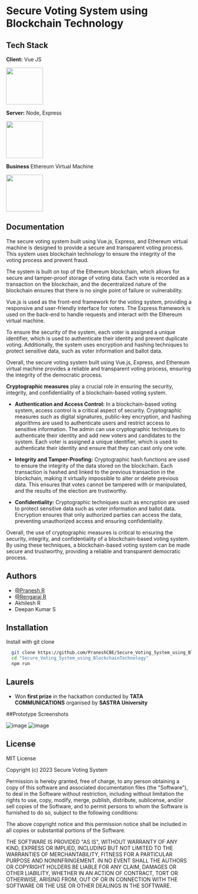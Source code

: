 

# Secure Voting System using Blockchain Technology




## Tech Stack

**Client:** Vue JS

<img src="https://upload.wikimedia.org/wikipedia/commons/9/95/Vue.js_Logo_2.svg" width=100px height=100px/>

**Server:** Node, Express


<img src="https://upload.wikimedia.org/wikipedia/commons/7/7e/Node.js_logo_2015.svg" width=100px height=100px/>


**Business** Ethereum Virtual Machine

<img src="https://upload.wikimedia.org/wikipedia/commons/7/76/Ethereum_Classic_logo.svg" width=100px height=100px/>




## Documentation
The secure voting system built using Vue.js, Express, and Ethereum virtual machine is designed to provide a secure and transparent voting process. This system uses blockchain technology to ensure the integrity of the voting process and prevent fraud.

The system is built on top of the Ethereum blockchain, which allows for secure and tamper-proof storage of voting data. Each vote is recorded as a transaction on the blockchain, and the decentralized nature of the blockchain ensures that there is no single point of failure or vulnerability.

Vue.js is used as the front-end framework for the voting system, providing a responsive and user-friendly interface for voters. The Express framework is used on the back-end to handle requests and interact with the Ethereum virtual machine.

To ensure the security of the system, each voter is assigned a unique identifier, which is used to authenticate their identity and prevent duplicate voting. Additionally, the system uses encryption and hashing techniques to protect sensitive data, such as voter information and ballot data.

Overall, the secure voting system built using Vue.js, Express, and Ethereum virtual machine provides a reliable and transparent voting process, ensuring the integrity of the democratic process.


**Cryptographic measures** play a crucial role in ensuring the security, integrity, and confidentiality of a blockchain-based voting system.

- **Authentication and Access Control:** In a blockchain-based voting system, access control is a critical aspect of security. Cryptographic measures such as digital signatures, public-key encryption, and hashing algorithms are used to authenticate users and restrict access to sensitive information. The admin can use cryptographic techniques to authenticate their identity and add new voters and candidates to the system. Each voter is assigned a unique identifier, which is used to authenticate their identity and ensure that they can cast only one vote.

- **Integrity and Tamper-Proofing:** Cryptographic hash functions are used to ensure the integrity of the data stored on the blockchain. Each transaction is hashed and linked to the previous transaction in the blockchain, making it virtually impossible to alter or delete previous data. This ensures that votes cannot be tampered with or manipulated, and the results of the election are trustworthy.

- **Confidentiality:** Cryptographic techniques such as encryption are used to protect sensitive data such as voter information and ballot data. Encryption ensures that only authorized parties can access the data, preventing unauthorized access and ensuring confidentiality.

Overall, the use of cryptographic measures is critical to ensuring the security, integrity, and confidentiality of a blockchain-based voting system. By using these techniques, a blockchain-based voting system can be made secure and trustworthy, providing a reliable and transparent democratic process.

## Authors

- [@Pranesh R](https://github.com/PraneshCBE)
- [@Rengaraj R](https://github.com/RengarajR404)
- Akhilesh R
- Deepan Kumar S

## Installation

Install <folder- name> with git clone

```bash
  git clone https://github.com/PraneshCBE/Secure_Voting_System_using_BlockchainTechnology.git
  cd "Secure_Voting_System_using_BlockchainTechnology"
  npm run
```

## Laurels
 - Won **first prize** in the hackathon conducted by **TATA COMMUNICATIONS**  organised by **SASTRA University** 
  
##Prototype Screenshots
  
  ![image](https://github.com/PraneshCBE/Secure_Voting_System_using_BlockchainTechnology/assets/84131264/25410691-76c7-4377-9656-e7e0da081718)
![image](https://github.com/PraneshCBE/Secure_Voting_System_using_BlockchainTechnology/assets/84131264/c7fb07e9-67e5-4e40-943c-e46e92502ed4)

    
## License

MIT License

Copyright (c) 2023 Secure Voting System

Permission is hereby granted, free of charge, to any person obtaining a copy
of this software and associated documentation files (the "Software"), to deal
in the Software without restriction, including without limitation the rights
to use, copy, modify, merge, publish, distribute, sublicense, and/or sell
copies of the Software, and to permit persons to whom the Software is
furnished to do so, subject to the following conditions:

The above copyright notice and this permission notice shall be included in all
copies or substantial portions of the Software.

THE SOFTWARE IS PROVIDED "AS IS", WITHOUT WARRANTY OF ANY KIND, EXPRESS OR
IMPLIED, INCLUDING BUT NOT LIMITED TO THE WARRANTIES OF MERCHANTABILITY,
FITNESS FOR A PARTICULAR PURPOSE AND NONINFRINGEMENT. IN NO EVENT SHALL THE
AUTHORS OR COPYRIGHT HOLDERS BE LIABLE FOR ANY CLAIM, DAMAGES OR OTHER
LIABILITY, WHETHER IN AN ACTION OF CONTRACT, TORT OR OTHERWISE, ARISING FROM,
OUT OF OR IN CONNECTION WITH THE SOFTWARE OR THE USE OR OTHER DEALINGS IN THE
SOFTWARE.

